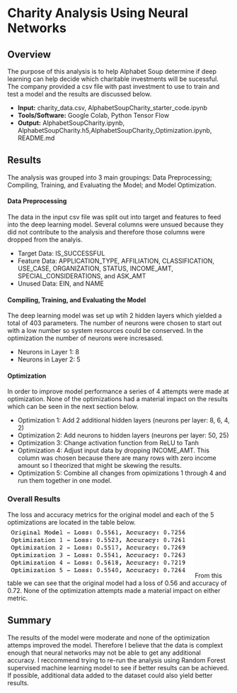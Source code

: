 # Charity Analysis Using Neural Networks

## Overview
The purpose of this analysis is to help Alphabet Soup determine if deep learning can help decide which charitable investments will be sucessful. The company provided a csv file with past investment to use to train and test a model and the results are discussed below.  

- **Input:** charity_data.csv, AlphabetSoupCharity_starter_code.ipynb
- **Tools/Software:** Google Colab, Python Tensor Flow
- **Output:** AlphabetSoupCharity.ipynb, AlphabetSoupCharity.h5,AlphabetSoupCharity_Optimization.ipynb, README.md

## Results
The analysis was grouped into 3 main groupings: Data Preprocessing; Compiling, Training, and Evaluating the Model; and Model Optimization.

#### Data Preprocessing
The data in the input csv file was split out into target and features to feed into the deep learning model. Several columns were unsued because they did not contribute to the analysis and therefore those columns were dropped from the analyis. 
- Target Data: IS_SUCCESSFUL
- Feature Data: APPLICATION_TYPE, AFFILIATION, CLASSIFICATION, USE_CASE, ORGANIZATION, STATUS, INCOME_AMT, SPECIAL_CONSIDERATIONS, and ASK_AMT
- Unused Data: EIN, and NAME

#### Compiling, Training, and Evaluating the Model
The deep learning model was set up wtih 2 hidden layers which yielded a total of 403 parameters. The number of neurons were chosen to start out with a low number so system resources could be conserved. In the optimization the number of neurons were incresased. 
- Neurons in Layer 1: 8
- Neurons in Layer 2: 5

#### Optimization
In order to improve model performance a series of 4 attempts were made at optimization. None of the optimizations had a material impact on the results which can be seen in the next section below.
- Optimization 1: Add 2 additional hidden layers (neurons per layer: 8, 6, 4, 2)
- Optimization 2: Add neurons to hidden layers (neurons per layer: 50, 25)
- Optimization 3: Change activation function from ReLU to Tanh
- Optimization 4: Adjust input data by dropping INCOME_AMT. This column was chosen because there are many rows with zero income amount so I theorized that might be skewing the results.
- Optimization 5: Combine all changes from opimizations 1 through 4 and run them together in one model.

### Overall Results
The loss and accuracy metrics for the original model and each of the 5 optimizations are located in the table below.
![Overall Results](https://github.com/mhorstman/Neural_Network_Charity_Analysis/blob/main/results_summary.png)
From this table we can see that the original model had a loss of 0.56 and accuracy of 0.72. None of the optimization attempts made a material impact on either metric. 

## Summary
The results of the model were moderate and none of the optimization attemps improved the model. Therefore I believe that the data is complext enough that neural networks may not be able to get any additional accuracy. I reccommend trying to re-run the analysis using Random Forest supervised machine learning model to see if better results can be achieved. If possible, additional data added to the dataset could also yield better results. 